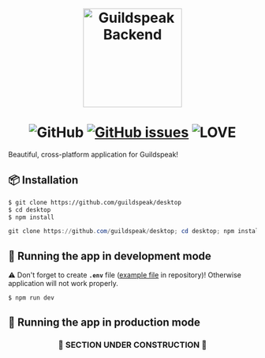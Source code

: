 <p align="center">
  <h1 align="center">
    <img src="https://cdn.rawgit.com/guildspeak/branding/cdn/SVG/icon-app.svg" width="200px" alt="Guildspeak Backend"/><br/><br/>
     <img src="https://img.shields.io/github/license/guildspeak/guildspeak-app.svg?style=for-the-badge" alt="GitHub"/>
     <a href="https://github.com/guildspeak/guildspeak-app/issues"><img src="https://img.shields.io/github/issues/guildspeak/guildspeak-app.svg?style=for-the-badge" alt="GitHub issues" /></a>
     <img src="https://img.shields.io/badge/Built%20with-%E2%9D%A4%20LOVE-red.svg?longCache=true&amp;style=for-the-badge" alt="LOVE" />
  </h1>
</p>

Beautiful, cross-platform application for Guildspeak!
##  📦 Installation
```bash
$ git clone https://github.com/guildspeak/desktop
$ cd desktop
$ npm install
```
```powershell
git clone https://github.com/guildspeak/desktop; cd desktop; npm install
```
##  🚧 Running the app in development mode
:warning: Don't forget to create **`.env`** file ([example file](./.env.example) in repository)! Otherwise application will not work properly.
```bash
$ npm run dev
```
## 🚀 Running the app in production mode
<h3 align="center">🚧 SECTION UNDER CONSTRUCTION 🚧</h3>
